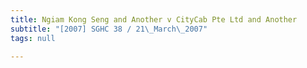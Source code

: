 ```yaml
---
title: Ngiam Kong Seng and Another v CityCab Pte Ltd and Another
subtitle: "[2007] SGHC 38 / 21\_March\_2007"
tags: null

---
```


